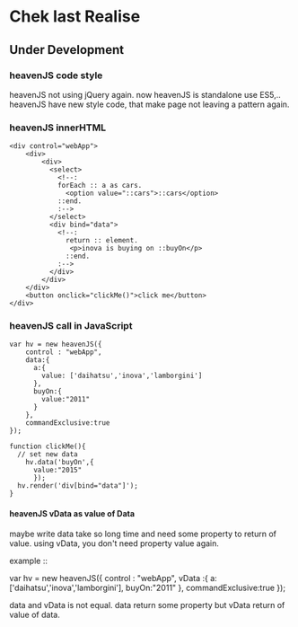 # Chek last Realise

## Under Development

### heavenJS code style
heavenJS not using jQuery again. now heavenJS is standalone use ES5,.. heavenJS have new style code, that make page not leaving a pattern again.

### heavenJS innerHTML

    <div control="webApp">
        <div>
            <div>
              <select>
                <!--:
                forEach :: a as cars.
                  <option value="::cars">::cars</option>
                ::end.
                :-->
              </select>
              <div bind="data">
                <!--:
                  return :: element.
                   <p>inova is buying on ::buyOn</p>
                  ::end.
                :-->
              </div>
            </div>
        </div>
        <button onclick="clickMe()">click me</button>
    </div>

### heavenJS call in JavaScript

    var hv = new heavenJS({
        control : "webApp",
        data:{
          a:{
            value: ['daihatsu','inova','lamborgini']
          },
          buyOn:{
            value:"2011"
          }
        },
        commandExclusive:true
    });

    function clickMe(){
      // set new data
        hv.data('buyOn',{
          value:"2015"
          });
      hv.render('div[bind="data"]');
    }

#### heavenJS vData as value of Data

maybe write data take so long time and need some property to return of value. using vData, you don't need property value again.

example ::

  var hv = new heavenJS({
      control : "webApp",
      vData :{
        a:['daihatsu','inova','lamborgini'],
        buyOn:"2011"
      },
      commandExclusive:true
  });


data and vData is not equal. data return some property but vData return of value of data.
